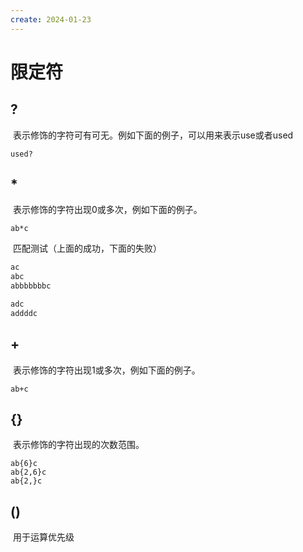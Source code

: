 ```yaml
---
create: 2024-01-23
---
```

# 限定符

## ?

​	表示修饰的字符可有可无。例如下面的例子，可以用来表示use或者used

```regex
used?
```

## *

​	表示修饰的字符出现0或多次，例如下面的例子。

```regex
ab*c
```

​	匹配测试（上面的成功，下面的失败）

```txt
ac
abc
abbbbbbbc

adc
addddc
```

## +

​	表示修饰的字符出现1或多次，例如下面的例子。

```regex
ab+c
```

## {}

​	表示修饰的字符出现的次数范围。

```regex
ab{6}c
ab{2,6}c
ab{2,}c
```

## ()

​	用于运算优先级